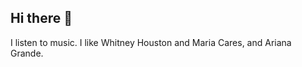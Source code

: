 ## Hi there 👋

<!--
**LiliRozsa/LiliRozsa** is a ✨ _special_ ✨ repository because its `README.md` (this file) appears on your GitHub profile.

Here are some ideas to get you started:

- 🔭 I’m currently working on a webpage for my mother. She is an artist.
- 🌱 I’m currently learning Javascript, html, css
- 👯 I’m looking to collaborate on simple things.
- 🤔 I’m looking for help with  my mother's  portfolio webpage.
- 💬 Ask me about ...
- 📫 How to reach me: ...
- 😄 Pronouns: 
- ⚡ Fun fact: I learn singing.
-->
I listen to music. I like Whitney Houston and Maria Cares, and Ariana Grande.
